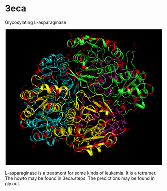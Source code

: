 # 3eca
Glycosylating L-asparaginase
<p align="center">
  <img src="3ecaA.png" width="500"/>
</p>
L-asparaginase is a treatment for some kinds of leukemia. It is a tetramer. The howto may be found in 3eca.steps. The predictions may be found in gly.out.

